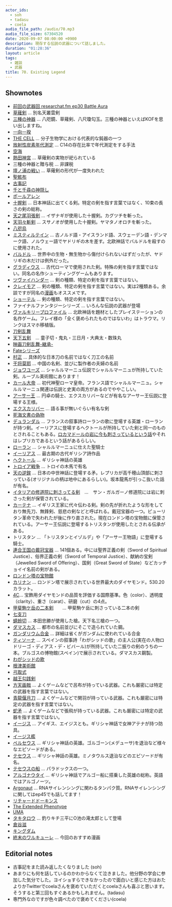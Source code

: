 ```yaml
---
actor_ids:
  - soh
  - tadasu
  - coela
audio_file_path: /audio/70.mp3
audio_file_size: 67304520
date: 2020-09-07 08:00:00 +0900
description: 現存する伝説の武器について話しました。
duration: "01:28:36"
layout: article
tags:
  - 雑談
  - 武器
title: 70. Existing Legend
---
```


## Shownotes
- [前回の武器回 researchat.fm ep30 Battle Aura](https://researchat.fm/episode/30)
- [草薙剣](https://ja.wikipedia.org/wiki/天叢雲剣) ... 別名天叢雲剣
- [三種の神器](https://ja.wikipedia.org/wiki/三種の神器) ... 八咫鏡、草薙剣、八尺瓊勾玉。三種の神器といえばKOFを思い出しますね。
- [一向一揆](https://ja.wikipedia.org/wiki/一向一揆)
- [THE CELL](https://www.amazon.co.jp/dp/0815344325/?tag=researchatf04-22) ... 分子生物学における代表的な鈍器の一つ
- [放射性炭素年代測定](https://ja.wikipedia.org/wiki/放射性炭素年代測定) ... C14の存在比率で年代測定をする手法
- [空海](https://ja.wikipedia.org/wiki/空海)
- [熱田神宮](https://ja.wikipedia.org/wiki/熱田神宮) ... 草薙剣の実物が祀られている
- 三種の神器と贈与税 ... 非課税
- [壇ノ浦の戦い](https://ja.wikipedia.org/wiki/壇ノ浦の戦い) ... 草薙剣の形代が一度失われた
- [聖骸布](https://ja.wikipedia.org/wiki/聖骸布)
- [古事記](https://ja.wikipedia.org/wiki/古事記)
- [千と千尋の神隠し](https://www.amazon.co.jp/dp/B00005S8LI)
- [ポールアレン](https://ja.wikipedia.org/wiki/ポール・アレン)
- [十握剣](https://ja.wikipedia.org/wiki/十束剣) ... 日本神話に出てくる剣。特定の剣を指す言葉ではなく、10束の長さの剣の総称。
- [天之尾羽張剣](https://ja.wikipedia.org/wiki/天之尾羽張) ... イザナギが使用した十握剣。カグツチを斬った。
- [天羽々斬剣](https://ja.wikipedia.org/wiki/天羽々斬) ... スサノオが使用した十握剣。ヤマタノオロチを斬った。
- [八咫烏](https://ja.wikipedia.org/wiki/八咫烏)
- [ミスティルテイン](https://ja.wikipedia.org/wiki/ミスティルテイン) ... 古ノルド語・アイスランド語、スウェーデン語・デンマーク語、ノルウェー語でヤドリギの木を差す。北欧神話でバルドルを殺すのに使用された。
- [バルドル](https://ja.wikipedia.org/wiki/バルドル) ... 世界中の生物・無生物から傷付けられないはずだったが、ヤドリギの木だけは例外だった。
- [グラディウス](https://ja.wikipedia.org/wiki/グラディウス_(武器)) ... 古代ローマで使用された剣。特殊の剣を指す言葉ではない。同名の名作シューティングゲームもあります。
- [ツヴァイハンダー](https://ja.wikipedia.org/wiki/ツヴァイヘンダー) ... 剣の種類、特定の剣を指す言葉ではない。
- [クレイモア](https://ja.wikipedia.org/wiki/クレイモア) ... 剣の種類、特定の剣を指す言葉ではない。実は2種類ある。余談ですが同名の[漫画](https://www.amazon.co.jp/dp/B009PL85H0?tag=researchatf04-22)もオススメです。
- [ショーテル](https://ja.wikipedia.org/wiki/ショーテル) ... 剣の種類、特定の剣を指す言葉ではない。
- ファイナルファンタジーシリーズ ... いろんな伝説の武器が登場
- [ヴァルキリープロファイル](http://www.valkyrieprofile.com/LENNETH/) ... 北欧神話を題材としたプレイステーションの名作ゲーム。フレイ様の「全く褒められたものではないわ」はトラウマ。リンクはスマホ移植版。
- [刀剣乱舞](http://games.dmm.com/detail/tohken/)
- [天下五剣](https://ja.wikipedia.org/wiki/天下五剣)　... 童子切・鬼丸・三日月・大典太・数珠丸
- [映画刀剣乱舞-継承-](https://www.amazon.co.jp/dp/B07SQ5ZZ6P/?tag=researchatf04-22)
- [Fateシリーズ](http://typemoon.com)
- [村正](https://ja.wikipedia.org/wiki/村正) ... 具体的な日本刀の名前ではなく刀工の名前
- [干将莫耶](https://ja.wikipedia.org/wiki/干将・莫耶) ... 中国の名剣、並びに製作者の夫婦の名前
- [ジョワユーズ](https://ja.wikipedia.org/wiki/ジョワユーズ) ... シャルルマーニュ伝説でシャルルマーニュが所持していた剣。ルーブル美術館にあります！
- [カール大帝](https://ja.wikipedia.org/wiki/カール大帝) ... 初代神聖ローマ皇帝。フランス語でシャルルマーニュ。シャルルマーニュ関連は伝説と史実の両方があるのでややこしい。
- [アーサー王](https://ja.wikipedia.org/wiki/アーサー王) ... 円卓の騎士、エクスカリバーなどが有名なアーサー王伝説に登場する王様。
- [エクスカリバー](https://ja.wikipedia.org/wiki/アーサー王) ... 語る事が無いぐらい有名な剣
- [死海文書の偽物](https://www.cnn.co.jp/showbiz/35150865.html)
- [デュランダル](https://ja.wikipedia.org/wiki/デュランダル) ... フランスの叙事詩ローランの歌に登場する英雄・ローランが持つ剣。イーリアスに登場するヘクトールが所持していた剣と同一のものとされることもある。[ロカマドールの岩に今も刺さっているという話](https://www.ancient-origins.net/artifacts-other-artifacts/ten-legendary-swords-ancient-world-003335)やそれはレプリカであるという話があるらしい。
- [ローラン](https://ja.wikipedia.org/wiki/ローラン_(シャルルマーニュ伝説)) ... シャルルマーニュに仕えた聖騎士
- [イーリアス](https://ja.wikipedia.org/wiki/イーリアス) ... 最古期の古代ギリシア詩作品
- [ヘクトール](https://ja.wikipedia.org/wiki/ヘクトール) ... ギリシャ神話の英雄
- [トロイア戦争](https://ja.wikipedia.org/wiki/トロイア戦争) ... トロイの木馬で有名
- [天の逆鉾](https://ja.wikipedia.org/wiki/天逆鉾) ... 日本の中世神話に登場する矛。レプリカが高千穂山頂部に刺さっている(オリジナルの柄は地中にあるらしい)。坂本龍馬が引っこ抜いた話が有名。
- [イタリアの修道院に刺さってる剣](https://www.ancient-origins.net/artifacts-other-artifacts/ten-legendary-swords-ancient-world-003335)　...　サン・ガルガーノ修道院には岩に刺さった剣が保管されている。
- [カーテナ](https://ja.wikipedia.org/wiki/カーテナ) ... イギリス王家に代々伝わる剣。剣の先が折れたような形をしており無先刀、無鋒剣、慈悲の剣などと呼ばれる。戴冠宝器の一つ。ピューリタン革命で失われたが後に作り直された。現在ロンドン塔の宝物館に保管されている。アーサー王伝説に登場するトリスタンが使用したとされる伝承がある。
- トリスタン ... 「トリスタンとイゾルデ」や「アーサー王物語」に登場する騎士。
- [連合王国の戴冠宝器](https://ja.wikipedia.org/wiki/連合王国の戴冠宝器) ... 141個ある。中には聖界正義の剣（Sword of Spiritual Justice）、俗界正義の剣（Sword of Temporal Justice）、献納の宝剣（Jewelled Sword of Offering）、国剣（Great Sword of State）などカッチョイイ名前の剣がある。
- [ロンドン塔の宝物館](https://ja.wikipedia.org/wiki/ロンドン塔)
- [カリナン](https://ja.wikipedia.org/wiki/カリナン) ... ロンドン塔で展示されている世界最大のダイヤモンド。530.20カラット。
- [4C](https://ja.wikipedia.org/wiki/4C_(ダイヤモンド))... 宝飾用ダイヤモンドの品質を評価する国際基準。色（color）、透明度（clarity）、重さ（carat）、研磨（cut）の4点。
- [甲斐駒ケ岳の二本剣](https://ja.wikipedia.org/wiki/甲斐駒ヶ岳#/media/ファイル:MtKaikoma_2swords.JPG)　　...  甲斐駒ケ岳に刺さっている二本の剣
- [七支刀](https://ja.wikipedia.org/wiki/七支刀)
- [蜻蛉切](https://ja.wikipedia.org/wiki/蜻蛉切) ... 本田忠勝が使用した槍。天下名三槍の一つ。
- [ダマスカス](https://ja.wikipedia.org/wiki/ダマスカス鋼) ... 都市の名前並びにそこで造られていた鋼。
- [ガンダリウム合金](https://ja.wikipedia.org/wiki/ガンダリウム合金) ... 詳細は省くがガンダムに使われている合金
- [ティソーナ](https://ja.wikipedia.org/wiki/ティソーナ) ... スペインの叙事詩「わがシッドの歌」の主人公(実在の人物ロドリーゴ・ディアス・デ・ビバール)が所持していた二振りの剣のうちの一本。ブルゴスの博物館(スペイン)で展示されている。ダマスカス鋼製。
- [わがシッドの歌](https://ja.wikipedia.org/wiki/わがシッドの歌)
- [根津美術館](http://www.nezu-muse.or.jp)
- [弓取式](https://ja.wikipedia.org/wiki/弓取式)
- [越王勾践剣](https://ja.wikipedia.org/wiki/越王勾践剣)
- [方天画戟](https://ja.wikipedia.org/wiki/方天画戟) ... よくゲームなどで呂布が持っている武器。これも厳密には特定の武器を指す言葉ではない。
- [青龍偃月刀](https://ja.wikipedia.org/wiki/青龍偃月刀) ... よくゲームなどで関羽が持っている武器。これも厳密には特定の武器を指す言葉ではない。
- [蛇矛](https://ja.wikipedia.org/wiki/蛇矛) ... よくゲームなどで張飛が持っている武器。これも厳密には特定の武器を指す言葉ではない。
- [イージス](https://ja.wikipedia.org/wiki/アイギス) ... アイギス、エイジスとも。ギリシャ神話で女神アテナが持つ防具。
- [イージス艦](https://ja.wikipedia.org/wiki/イージス艦)
- [ペルセウス](https://ja.wikipedia.org/wiki/ペルセウス) ... ギリシャ神話の英雄。ゴルゴーン(メデューサ)を退治など様々なエピソードがある。
- [テセウス](https://ja.wikipedia.org/wiki/テーセウス) ... ギリシャ神話の英雄。ミノタウルス退治などのエピソードが有名。
- [テセウスの船](https://ja.wikipedia.org/wiki/テセウスの船) ... パラドックスの一つ。
- [アルゴナウタイ](https://ja.wikipedia.org/wiki/アルゴナウタイ) ... ギリシャ神話でアルゴー船に搭乗した英雄の総称。英語ではアルゴノーツ。
- [Argonaut](https://en.wikipedia.org/wiki/Argonaute) ... RNAサイレンシングに関わるタンパク質。RNAサイレンシングに関してはep45でも話してます！
- [リチャードドーキンス](https://ja.wikipedia.org/wiki/リチャード・ドーキンス)
- [The Extended Phenotype](https://www.amazon.co.jp/dp/B01K2BLPN2/?tag=researchatf04-22)
- [UMA](https://ja.wikipedia.org/wiki/未確認動物)
- [タキタロウ](https://ja.wikipedia.org/wiki/タキタロウ) ... 釣りキチ三平にO池の滝太郎として登場
- [倉谷滋](https://www.riken.jp/research/labs/chief/evol_morphol/index.html)
- [キングダム](https://www.amazon.co.jp/dp/B009LHBVQ0/?tag=researchatf04-22)
- [終末のワルキューレ](https://www.amazon.co.jp/dp/B07CWPG8B3/?tag=researchatf04-22) ... 今回のおすすめ漫画

## Editorial notes
- 古事記をまた読み返したくなりました (soh)
- あまりにも何を話しているのかわからなくて泣きました。他分野の学会に参加した気分でした。ヨイショすらできなかったので面白いと感じた方はおたよりかTwitterでcoelaさんを褒めていただくとcoelaさんも喜ぶと思います。そうすると第三回もすぐあるかもしれません。(tadasu)
- 専門外なのですが色々調べたので褒めてください(coela)


